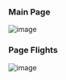 ### Main Page
![image](https://user-images.githubusercontent.com/96082260/206580875-9a3fe1f3-5c68-4665-afde-e30014db692e.png)

### Page Flights
![image](https://user-images.githubusercontent.com/96082260/206581035-8983097a-3104-4834-8c9e-ba5bb6c91233.png)

